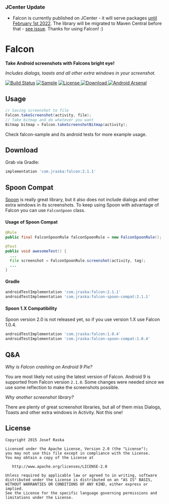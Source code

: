 ### JCenter Update
- Falcon is currently published on JCenter - it will serve packages [until February 1st 2022](https://jfrog.com/blog/into-the-sunset-bintray-jcenter-gocenter-and-chartcenter/). The library will be migrated to Maven Central before that - [see issue](https://github.com/jraska/Falcon/issues/52). Thanks for using Falcon! :) 

# Falcon
**Take Android screenshots with Falcons bright eye!**

*Includes dialogs, toasts and all other extra windows in your screenshot.*

[![Build Status](https://travis-ci.org/jraska/Falcon.svg?branch=master)](https://travis-ci.org/jraska/Falcon)
[![Sample](https://img.shields.io/badge/Download-Sample-blue.svg)](https://drive.google.com/file/d/0B0T1YjC17C-rQ25taHBXSXE2Uzg/view?usp=sharing)
[![License](https://img.shields.io/badge/license-Apache%202.0-green.svg) ](https://github.com/jraska/Falcon/blob/master/LICENSE)
[![Download](https://api.bintray.com/packages/jraska/maven/com.jraska%3Afalcon/images/download.svg) ](https://bintray.com/jraska/maven/com.jraska%3Afalcon/_latestVersion)
[![Android Arsenal](https://img.shields.io/badge/Android%20Arsenal-Falcon-green.svg?style=true)](https://android-arsenal.com/details/1/2793)


## Usage

```java
// Saving screenshot to file
Falcon.takeScreenshot(activity, file);
// Take bitmap and do whatever you want
Bitmap bitmap = Falcon.takeScreenshotBitmap(activity);
```

Check falcon-sample and its android tests for more example usage.

## Download

Grab via Gradle:
```groovy
implementation 'com.jraska:falcon:2.1.1'
```

## Spoon Compat

[Spoon][Spoon] is really great library, but it also does not include dialogs and other extra windows in its screenshots.
To keep using Spoon with advantage of Falcon you can use `FalconSpoon` class.

#### Usage of Spoon Compat

```java
@Rule
public final FalconSpoonRule falconSpoonRule = new FalconSpoonRule();

@Test
public void awesomeTest() {
  ...
  File screenshot = FalconSpoonRule.screenshot(activity, tag);
  ...
}
```
#### Gradle
```groovy
androidTestImplementation 'com.jraska:falcon:2.1.1'
androidTestImplementation 'com.jraska:falcon-spoon-compat:2.1.1'
```


#### Spoon 1.X Compatibility

Spoon version 2.0 is not released yet, so if you use version 1.X use Falcon 1.0.4.
```groovy
androidTestImplementation 'com.jraska:falcon:1.0.4'
androidTestImplementation 'com.jraska:falcon-spoon-compat:1.0.4'
```


## Q&A

*Why is Falcon crashing on Android 9 Pie?*

You are most likely not using the latest version of Falcon. Android 9 is supported from Falcon version `2.1.0`. Some changes were needed since we use some reflection to make the screenshots possible.

*Why another screenshot library?*

There are plenty of great screenshot libraries, but all of them miss Dialogs, Toasts and other extra windows in Activity. Not this one!


## License

    Copyright 2015 Josef Raska

    Licensed under the Apache License, Version 2.0 (the "License");
    you may not use this file except in compliance with the License.
    You may obtain a copy of the License at

       http://www.apache.org/licenses/LICENSE-2.0

    Unless required by applicable law or agreed to in writing, software
    distributed under the License is distributed on an "AS IS" BASIS,
    WITHOUT WARRANTIES OR CONDITIONS OF ANY KIND, either express or implied.
    See the License for the specific language governing permissions and
    limitations under the License.

  [Spoon]: https://github.com/square/spoon

